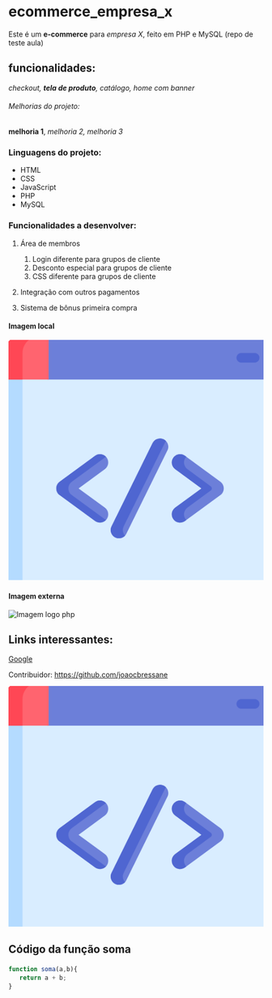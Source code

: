 # ecommerce_empresa_x
Este é um **e-commerce** para *empresa X*, feito em PHP e MySQL (repo de teste aula)

## funcionalidades:
 _checkout, **tela de produto**, catálogo, home com banner_

 ###### Melhorias do projeto:
 __melhoria 1__, _melhoria 2, melhoria 3_ 


 ### Linguagens do projeto:
 * HTML
 * CSS
 * JavaScript
 * PHP
 * MySQL

 ### Funcionalidades a desenvolver:
 1. Área de membros
    1. Login diferente para grupos de cliente
    2. Desconto especial para grupos de cliente
    3. CSS diferente para grupos de cliente

 2. Integração com outros pagamentos
 3. Sistema de bônus primeira compra

 #### Imagem local
 ![Imagem Dev <>](img/dev.PNG)


 #### Imagem externa
 ![Imagem logo php](https://pt.wikipedia.org/wiki/Ficheiro:PHP-logo.svg)


 ## Links interessantes:
 [Google](https://www.google.com.br)

 Contribuidor: https://github.com/joaocbressane

 [![Imagem Dev <>](img/dev.PNG)](https://github.com/joaocbressane)



 ## Código da função soma
``` javascript
function soma(a,b){
   return a + b;
}
```


